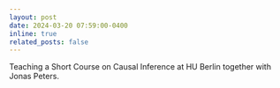 ```yaml
---
layout: post
date: 2024-03-20 07:59:00-0400
inline: true
related_posts: false
---
```


Teaching a Short Course on Causal Inference at HU Berlin together with Jonas Peters.
